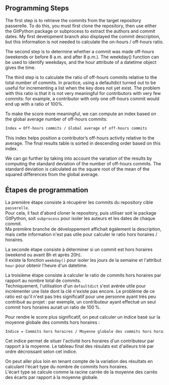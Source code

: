 ## Programming Steps

The first step is to retrieve the commits from the target repository passerelle.
To do this, you must first clone the repository, then use either the GitPython package or subprocess to extract the authors and commit dates.
My first development branch also displayed the commit description, but this information is not needed to calculate the on-hours / off-hours ratio.

The second step is to determine whether a commit was made off-hours (weekends or before 8 a.m. and after 8 p.m.).
The weekday() function can be used to identify weekdays, and the hour attribute of a datetime object gives the time.

The third step is to calculate the ratio of off-hours commits relative to the total number of commits.
In practice, using a defaultdict turned out to be useful for incrementing a list when the key does not yet exist.
The problem with this ratio is that it is not very meaningful for contributors with very few commits: for example, a contributor with only one off-hours commit would end up with a ratio of 100%.

To make the score more meaningful, we can compute an index based on the global average number of off-hours commits:

```txt
Index = Off-hours commits / Global average of off-hours commits
```
This index helps position a contributor’s off-hours activity relative to the average.
The final results table is sorted in descending order based on this index.

We can go further by taking into account the variation of the results by computing the standard deviation of the number of off-hours commits.
The standard deviation is calculated as the square root of the mean of the squared differences from the global average.


## Étapes de programmation

La première étape consiste à récupérer les commits du repository cible `passerelle`.  
Pour cela, il faut d'abord cloner le repository, puis utiliser soit le package GitPython, soit `subprocess` pour isoler les auteurs et les dates de chaque commit.  
Ma première branche de développement affichait également la description, mais cette information n'est pas utile pour calculer le ratio hors horaires / horaires.

La seconde étape consiste à déterminer si un commit est hors horaires (weekend ou avant 8h et après 20h).  
Il existe la fonction `weekday()` pour isoler les jours de la semaine et l'attribut `hour` pour obtenir l'heure d'un datetime.

La troisième étape consiste à calculer le ratio de commits hors horaires par rapport au nombre total de commits.  
Techniquement, l'utilisation d'un `defaultdict` s'est avérée utile pour incrémenter une liste dont la clé n'existe pas encore.
Le problème de ce ratio est qu'il n'est pas très significatif pour une personne ayant très peu contribué au projet : par exemple, un contributeur ayant effectué un seul commit hors horaires aurait un ratio de 100 %.  

Pour rendre le score plus significatif, on peut calculer un indice basé sur la moyenne globale des commits hors horaires :  

```txt
Indice = Commits hors horaires / Moyenne globale des commits hors horaires
```
Cet indice permet de situer l'activité hors horaires d'un contributeur par rapport à la moyenne.
Le tableau final des résulats est d'ailleurs trié par ordre décroissant selon cet indice.

On peut aller plus loin en tenant compte de la variation des résultats en calculant l'écart type du nombre de commits hors horaires.  
L'écart type se calcule comme la racine carrée de la moyenne des carrés des écarts par rapport à la moyenne globale.
